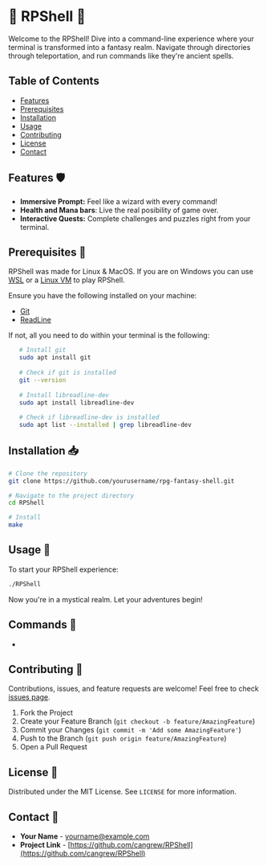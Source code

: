 # 🏰 RPShell 🐉

Welcome to the RPShell! Dive into a command-line experience where your terminal is transformed into a fantasy realm. Navigate through directories through teleportation, and run commands like they're ancient spells.

## Table of Contents

- [Features](#features)
- [Prerequisites](#prerequisites)
- [Installation](#installation)
- [Usage](#usage)
- [Contributing](#contributing)
- [License](#license)
- [Contact](#contact)

## Features 🛡️

- **Immersive Prompt:** Feel like a wizard with every command!
- **Health and Mana bars**: Live the real posibility of game over.
- **Interactive Quests:** Complete challenges and puzzles right from your terminal.

## Prerequisites 📜

RPShell was made for Linux & MacOS. 
If you are on Windows you can use [WSL](https://learn.microsoft.com/en-us/windows/wsl/about) or a [Linux VM](https://ubuntu.com/tutorials/how-to-run-ubuntu-desktop-on-a-virtual-machine-using-virtualbox#1-overview) to play RPShell.

Ensure you have the following installed on your machine:
- [Git](https://git-scm.com/)
- [ReadLine](https://www.gnu.org/home.en.html)

If not, all you need to do within your terminal is the following:
```bash
   # Install git
   sudo apt install git
   
   # Check if git is installed
   git --version
   
   # Install libreadline-dev
   sudo apt install libreadline-dev
   
   # Check if libreadline-dev is installed
   sudo apt list --installed | grep libreadline-dev
```

## Installation 📥

```bash
# Clone the repository
git clone https://github.com/yourusername/rpg-fantasy-shell.git

# Navigate to the project directory
cd RPShell

# Install
make
```

## Usage 🧙

To start your RPShell experience:

```bash
./RPShell
```

Now you're in a mystical realm. Let your adventures begin!

## Commands 🌟

- 

## Contributing 🤝

Contributions, issues, and feature requests are welcome! Feel free to check [issues page](https://github.com/cangrew/RPShell/issues).

1. Fork the Project
2. Create your Feature Branch (`git checkout -b feature/AmazingFeature`)
3. Commit your Changes (`git commit -m 'Add some AmazingFeature'`)
4. Push to the Branch (`git push origin feature/AmazingFeature`)
5. Open a Pull Request

## License 📄

Distributed under the MIT License. See `LICENSE` for more information.

## Contact 💌

- **Your Name** - yourname@example.com
- **Project Link** - [https://github.com/cangrew/RPShell](https://github.com/cangrew/RPShell)


